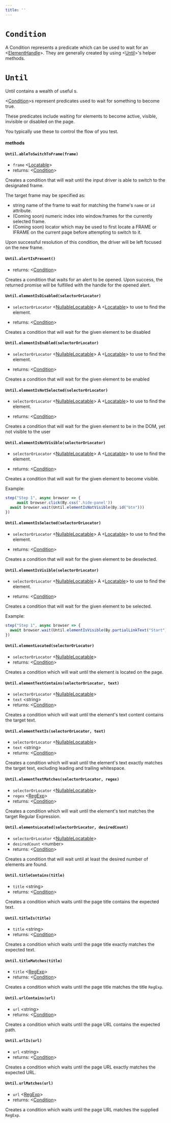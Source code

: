 ```yaml
---
title: ''
---
```

# `Condition`

A Condition represents a predicate which can be used to wait for an <[ElementHandle]>. They are generally created by using <[Until]>'s helper methods.

# `Until`

Until contains a wealth of useful <Condition>s.

<[Condition]>s represent predicates used to wait for something to become true.

These predicates include waiting for elements to become active, visible, invisible or disabled on the page.

You typically use these to control the flow of you test.


#### methods
#### `Until.ableToSwitchToFrame(frame)`
* `frame` &lt;[Locatable]&gt;  
* returns: &lt;[Condition]&gt; 

Creates a condition that will wait until the input driver is able to switch to the designated frame.

The target frame may be specified as:
- string name of the frame to wait for matching the frame's `name` or `id` attribute.
- (Coming soon) numeric index into window.frames for the currently selected frame.
- (Coming soon) locator which may be used to first locate a FRAME or IFRAME on the current page before attempting to switch to it.

Upon successful resolution of this condition, the driver will be left focused on the new frame.

#### `Until.alertIsPresent()`
* returns: &lt;[Condition]&gt; 

Creates a condition that waits for an alert to be opened. Upon success,
the returned promise will be fulfilled with the handle for the opened alert.

#### `Until.elementIsDisabled(selectorOrLocator)`
* `selectorOrLocator` &lt;[NullableLocatable]&gt;  A <[Locatable]> to use to find the element.

* returns: &lt;[Condition]&gt; 

Creates a condition that will wait for the given element to be disabled

#### `Until.elementIsEnabled(selectorOrLocator)`
* `selectorOrLocator` &lt;[NullableLocatable]&gt;  A <[Locatable]> to use to find the element.

* returns: &lt;[Condition]&gt; 

Creates a condition that will wait for the given element to be enabled

#### `Until.elementIsNotSelected(selectorOrLocator)`
* `selectorOrLocator` &lt;[NullableLocatable]&gt;  A <[Locatable]> to use to find the element.

* returns: &lt;[Condition]&gt; 

Creates a condition that will wait for the given element to be in the DOM, yet not visible to the user

#### `Until.elementIsNotVisible(selectorOrLocator)`
* `selectorOrLocator` &lt;[NullableLocatable]&gt;  A <[Locatable]> to use to find the element.

* returns: &lt;[Condition]&gt; 

Creates a condition that will wait for the given element to become visible.

Example:
```typescript
step("Step 1", async browser => {
	 await browser.click(By.css('.hide-panel'))
  await browser.wait(Until.elementIsNotVisible(By.id("btn")))
})
```

#### `Until.elementIsSelected(selectorOrLocator)`
* `selectorOrLocator` &lt;[NullableLocatable]&gt;  A <[Locatable]> to use to find the element.

* returns: &lt;[Condition]&gt; 

Creates a condition that will wait for the given element to be deselected.

#### `Until.elementIsVisible(selectorOrLocator)`
* `selectorOrLocator` &lt;[NullableLocatable]&gt;  A <[Locatable]> to use to find the element.

* returns: &lt;[Condition]&gt; 

Creates a condition that will wait for the given element to be selected.

Example:
```typescript
step("Step 1", async browser => {
  await browser.wait(Until.elementIsVisible(By.partialLinkText("Start")))
})
```

#### `Until.elementLocated(selectorOrLocator)`
* `selectorOrLocator` &lt;[NullableLocatable]&gt;  
* returns: &lt;[Condition]&gt; 

Creates a condition which will wait until the element is located on the page.

#### `Until.elementTextContains(selectorOrLocator, text)`
* `selectorOrLocator` &lt;[NullableLocatable]&gt;  
* `text` &lt;string&gt;  
* returns: &lt;[Condition]&gt; 

Creates a condition which will wait until the element's text content contains the target text.

#### `Until.elementTextIs(selectorOrLocator, text)`
* `selectorOrLocator` &lt;[NullableLocatable]&gt;  
* `text` &lt;string&gt;  
* returns: &lt;[Condition]&gt; 

Creates a condition which will wait until the element's text exactly matches the target text, excluding leading and trailing whitespace.

#### `Until.elementTextMatches(selectorOrLocator, regex)`
* `selectorOrLocator` &lt;[NullableLocatable]&gt;  
* `regex` &lt;[RegExp]&gt;  
* returns: &lt;[Condition]&gt; 

Creates a condition which will wait until the element's text matches the target Regular Expression.

#### `Until.elementsLocated(selectorOrLocator, desiredCount)`
* `selectorOrLocator` &lt;[NullableLocatable]&gt;  
* `desiredCount` &lt;number&gt;  
* returns: &lt;[Condition]&gt; 

Creates a condition that will wait until at least the desired number of elements are found.

#### `Until.titleContains(title)`
* `title` &lt;string&gt;  
* returns: &lt;[Condition]&gt; 

Creates a condition which waits until the page title contains the expected text.

#### `Until.titleIs(title)`
* `title` &lt;string&gt;  
* returns: &lt;[Condition]&gt; 

Creates a condition which waits until the page title exactly matches the expected text.

#### `Until.titleMatches(title)`
* `title` &lt;[RegExp]&gt;  
* returns: &lt;[Condition]&gt; 

Creates a condition which waits until the page title matches the title `RegExp`.

#### `Until.urlContains(url)`
* `url` &lt;string&gt;  
* returns: &lt;[Condition]&gt; 

Creates a condition which waits until the page URL contains the expected path.

#### `Until.urlIs(url)`
* `url` &lt;string&gt;  
* returns: &lt;[Condition]&gt; 

Creates a condition which waits until the page URL exactly matches the expected URL.

#### `Until.urlMatches(url)`
* `url` &lt;[RegExp]&gt;  
* returns: &lt;[Condition]&gt; 

Creates a condition which waits until the page URL matches the supplied `RegExp`.


[ElementHandle]: ../../api/ElementHandle.md#elementhandle
[Until]: ../../api/Until.md#until
[Condition]: ../../api/Until.md#condition
[Locatable]: ../../api/Browser.md#locatable
[NullableLocatable]: ../../api/Browser.md#nullablelocatable
[RegExp]: https://developer.mozilla.org/en-US/docs/Web/JavaScript/Reference/Global_Objects/RegExp